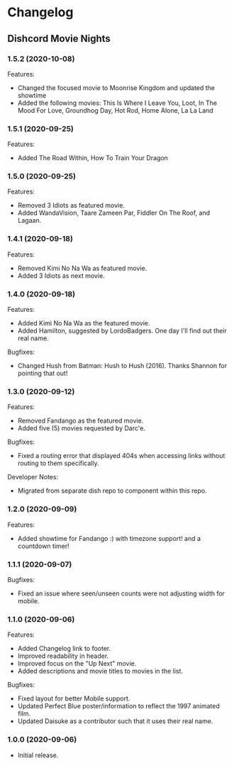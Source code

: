 # Changelog

## Dishcord Movie Nights

### 1.5.2 (2020-10-08)

Features:

- Changed the focused movie to Moonrise Kingdom and updated the showtime
- Added the following movies: This Is Where I Leave You, Loot, In The Mood For Love, Groundhog Day, Hot Rod, Home Alone, La La Land

### 1.5.1 (2020-09-25)

Features:

- Added The Road Within, How To Train Your Dragon

### 1.5.0 (2020-09-25)

Features:

- Removed 3 Idiots as featured movie.
- Added WandaVision, Taare Zameen Par, Fiddler On The Roof, and Lagaan.

### 1.4.1 (2020-09-18)

Features:

- Removed Kimi No Na Wa as featured movie.
- Added 3 Idiots as next movie.

### 1.4.0 (2020-09-18)

Features:

- Added Kimi No Na Wa as the featured movie.
- Added Hamilton, suggested by LordoBadgers. One day I'll find out their real name.

Bugfixes:

- Changed Hush from Batman: Hush to Hush (2016). Thanks Shannon for pointing that out!

### 1.3.0 (2020-09-12)

Features:

- Removed Fandango as the featured movie.
- Added five (5) movies requested by Darc'e.

Bugfixes:

- Fixed a routing error that displayed 404s when accessing links without routing to them specifically.

Developer Notes:

- Migrated from separate dish repo to component within this repo.

### 1.2.0 (2020-09-09)

Features:

- Added showtime for Fandango :) with timezone support! and a countdown timer!

### 1.1.1 (2020-09-07)

Bugfixes:

- Fixed an issue where seen/unseen counts were not adjusting width for mobile.

### 1.1.0 (2020-09-06)

Features:

- Added Changelog link to footer.
- Improved readability in header.
- Improved focus on the "Up Next" movie.
- Added descriptions and movie titles to movies in the list.

Bugfixes:

- Fixed layout for better Mobile support.
- Updated Perfect Blue poster/information to reflect the 1997 animated film.
- Updated Daisuke as a contributor such that it uses their real name.

### 1.0.0 (2020-09-06)

- Initial release.
